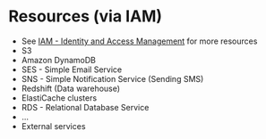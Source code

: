 # Resources (via IAM)


* See [IAM - Identity and Access Management](https://console.aws.amazon.com/iam/) for more resources
* S3
* Amazon DynamoDB
* SES - Simple Email Service
* SNS - Simple Notification Service (Sending SMS)
* Redshift (Data warehouse)
* ElastiCache clusters
* RDS - Relational Database Service
* ...
* External services


